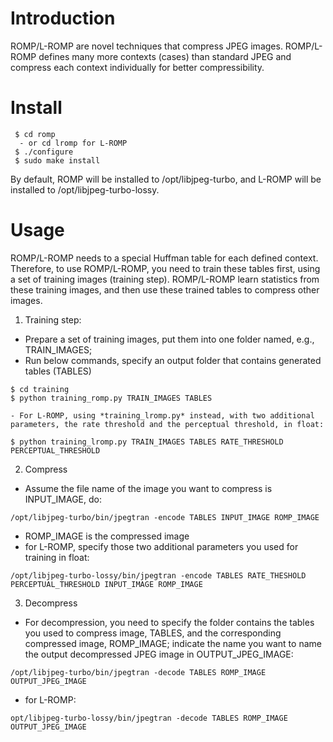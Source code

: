 # Introduction
ROMP/L-ROMP are novel techniques that compress JPEG images. ROMP/L-ROMP defines many more contexts (cases) than standard JPEG and compress each context individually for better compressibility.

# Install
```
 $ cd romp
  - or cd lromp for L-ROMP
 $ ./configure
 $ sudo make install
```
By default, ROMP will be installed to /opt/libjpeg-turbo, and L-ROMP will be installed to /opt/libjpeg-turbo-lossy.

# Usage
ROMP/L-ROMP needs to a special Huffman table for each defined context. Therefore, to use ROMP/L-ROMP, you need to train these tables first, using a set of training images (training step). ROMP/L-ROMP learn statistics from these training images, and then use these trained tables to compress other images.

1. Training step:
  - Prepare a set of training images, put them into one folder named, e.g., TRAIN_IMAGES;
  - Run below commands, specify an output folder that contains generated tables (TABLES)
   ```
   $ cd training
   $ python training_romp.py TRAIN_IMAGES TABLES
   ```
    - For L-ROMP, using *training_lromp.py* instead, with two additional parameters, the rate threshold and the perceptual threshold, in float:
   ```
   $ python training_lromp.py TRAIN_IMAGES TABLES RATE_THRESHOLD PERCEPTUAL_THRESHOLD
   ```
 
2. Compress
  - Assume the file name of the image you want to compress is INPUT_IMAGE, do:
   ```
   /opt/libjpeg-turbo/bin/jpegtran -encode TABLES INPUT_IMAGE ROMP_IMAGE
   ```
  - ROMP_IMAGE is the compressed image
  - for L-ROMP, specify those two additional parameters you used for training in float:
   ```
   /opt/libjpeg-turbo-lossy/bin/jpegtran -encode TABLES RATE_THESHOLD PERCEPTUAL_THRESHOLD INPUT_IMAGE ROMP_IMAGE 
   ```

3. Decompress
  - For decompression, you need to specify the folder contains the tables you used to compress image, TABLES, and the corresponding compressed image, ROMP_IMAGE; indicate the name you want to name the output decompressed JPEG image in OUTPUT_JPEG_IMAGE:
   ```
   /opt/libjpeg-turbo/bin/jpegtran -decode TABLES ROMP_IMAGE OUTPUT_JPEG_IMAGE
   ```
  - for L-ROMP: 
   ```
  opt/libjpeg-turbo-lossy/bin/jpegtran -decode TABLES ROMP_IMAGE OUTPUT_JPEG_IMAGE
   ```
